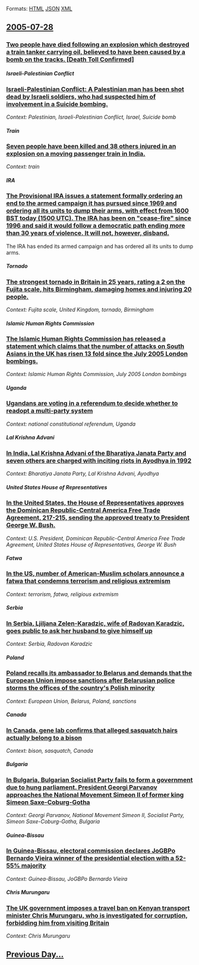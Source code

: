 
Formats: [HTML](2005/07/28/index.html)  [JSON](2005/07/28/index.json)  [XML](2005/07/28/index.xml)  

## [2005-07-28](/news/2005/07/28/index.md)

##### 
### [ Two people have died following an explosion which destroyed a train tanker carrying oil, believed to have been caused by a bomb on the tracks. [Death Toll Confirmed]](/news/2005/07/28/two-people-have-died-following-an-explosion-which-destroyed-a-train-tanker-carrying-oil-believed-to-have-been-caused-by-a-bomb-on-the-trac.md)
##### Israeli-Palestinian Conflict
### [ Israeli-Palestinian Conflict: A Palestinian man has been shot dead by Israeli soldiers, who had suspected him of involvement in a Suicide bombing. ](/news/2005/07/28/israeli-palestinian-conflict-a-palestinian-man-has-been-shot-dead-by-israeli-soldiers-who-had-suspected-him-of-involvement-in-a-suicide-b.md)
_Context: Palestinian, Israeli-Palestinian Conflict, Israel, Suicide bomb_

##### Train
### [ Seven people have been killed and 38 others injured in an explosion on a moving passenger train in India. ](/news/2005/07/28/seven-people-have-been-killed-and-38-others-injured-in-an-explosion-on-a-moving-passenger-train-in-india.md)
_Context: train_

##### IRA
### [ The Provisional IRA issues a statement formally ordering an end to the armed campaign it has pursued since 1969 and ordering all its units to dump their arms, with effect from 1600 BST today (1500 UTC). The IRA has been on "cease-fire" since 1996 and said it would follow a democratic path ending more than 30 years of violence. It will not, however, disband.](/news/2005/07/28/the-provisional-ira-issues-a-statement-formally-ordering-an-end-to-the-armed-campaign-it-has-pursued-since-1969-and-ordering-all-its-units.md)
The IRA has ended its armed campaign and has ordered all its units to dump arms. 

##### Tornado
### [ The strongest tornado in Britain in 25 years, rating a 2 on the Fujita scale, hits Birmingham, damaging homes and injuring 20 people. ](/news/2005/07/28/the-strongest-tornado-in-britain-in-25-years-rating-a-2-on-the-fujita-scale-hits-birmingham-damaging-homes-and-injuring-20-people.md)
_Context: Fujita scale, United Kingdom, tornado, Birmingham_

##### Islamic Human Rights Commission
### [ The Islamic Human Rights Commission has released a statement which claims that the number of attacks on South Asians in the UK has risen 13 fold since the July 2005 London bombings. ](/news/2005/07/28/the-islamic-human-rights-commission-has-released-a-statement-which-claims-that-the-number-of-attacks-on-south-asians-in-the-uk-has-risen-13.md)
_Context: Islamic Human Rights Commission, July 2005 London bombings_

##### Uganda
### [ Ugandans are voting in a referendum to decide whether to readopt a multi-party system ](/news/2005/07/28/ugandans-are-voting-in-a-referendum-to-decide-whether-to-readopt-a-multi-party-system.md)
_Context: national constitutional referendum, Uganda_

##### Lal Krishna Advani
### [ In India, Lal Krishna Advani of the Bharatiya Janata Party and seven others are charged with inciting riots in Ayodhya in 1992 ](/news/2005/07/28/in-india-lal-krishna-advani-of-the-bharatiya-janata-party-and-seven-others-are-charged-with-inciting-riots-in-ayodhya-in-1992.md)
_Context: Bharatiya Janata Party, Lal Krishna Advani, Ayodhya_

##### United States House of Representatives
### [ In the United States, the House of Representatives approves the Dominican Republic-Central America Free Trade Agreement, 217-215, sending the approved treaty to President George W. Bush. ](/news/2005/07/28/in-the-united-states-the-house-of-representatives-approves-the-dominican-republic-central-america-free-trade-agreement-217-215-sending-t.md)
_Context: U.S. President, Dominican Republic-Central America Free Trade Agreement, United States House of Representatives, George W. Bush_

##### Fatwa
### [ In the US, number of American-Muslim scholars announce a fatwa that condemns terrorism and religious extremism ](/news/2005/07/28/in-the-us-number-of-american-muslim-scholars-announce-a-fatwa-that-condemns-terrorism-and-religious-extremism.md)
_Context: terrorism, fatwa, religious extremism_

##### Serbia
### [ In Serbia, Ljiljana Zelen-Karadzic, wife of Radovan Karadzic, goes public to ask her husband to give himself up ](/news/2005/07/28/in-serbia-ljiljana-zelen-karada3-4ia-wife-of-radovan-karada3-4ia-goes-public-to-ask-her-husband-to-give-himself-up.md)
_Context: Serbia, Radovan Karadzic_

##### Poland
### [ Poland recalls its ambassador to Belarus and demands that the European Union impose sanctions after Belarusian police storms the offices of the country's Polish minority ](/news/2005/07/28/poland-recalls-its-ambassador-to-belarus-and-demands-that-the-european-union-impose-sanctions-after-belarusian-police-storms-the-offices-of.md)
_Context: European Union, Belarus, Poland, sanctions_

##### Canada
### [ In Canada, gene lab confirms that alleged sasquatch hairs actually belong to a bison ](/news/2005/07/28/in-canada-gene-lab-confirms-that-alleged-sasquatch-hairs-actually-belong-to-a-bison.md)
_Context: bison, sasquatch, Canada_

##### Bulgaria
### [ In Bulgaria, Bulgarian Socialist Party fails to form a government due to hung parliament. President Georgi Parvanov approaches the National Movement Simeon II of former king Simeon Saxe-Coburg-Gotha ](/news/2005/07/28/in-bulgaria-bulgarian-socialist-party-fails-to-form-a-government-due-to-hung-parliament-president-georgi-parvanov-approaches-the-national.md)
_Context: Georgi Parvanov, National Movement Simeon II, Socialist Party, Simeon Saxe-Coburg-Gotha, Bulgaria_

##### Guinea-Bissau
### [ In Guinea-Bissau, electoral commission declares JoGBPo Bernardo Vieira winner of the presidential election with a 52-55% majority ](/news/2005/07/28/in-guinea-bissau-electoral-commission-declares-joagbpo-bernardo-vieira-winner-of-the-presidential-election-with-a-52-55-majority.md)
_Context: Guinea-Bissau, JoGBPo Bernardo Vieira_

##### Chris Murungaru
### [ The UK government imposes a travel ban on Kenyan transport minister Chris Murungaru, who is investigated for corruption, forbidding him from visiting Britain ](/news/2005/07/28/the-uk-government-imposes-a-travel-ban-on-kenyan-transport-minister-chris-murungaru-who-is-investigated-for-corruption-forbidding-him-fro.md)
_Context: Chris Murungaru_

## [Previous Day...](/news/2005/07/27/index.md)

